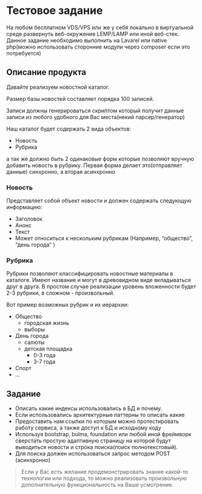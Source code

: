 # Тестовое задание

На любом бесплатном VDS/VPS или же у себя локально в виртуальной среде развернуть веб-окружение LEMP/LAMP или иной веб-стек. Данное задание необходимо выполнить на  Lavarel или native php(можно использовать сторонние модули через composer если это потребуется)



## Описание продукта
Давайте реализуем новостной каталог.

Размер базы новостей составляет порядка 100 записей.

Записи должны генерироваться скриптом который получит данные записи из любого удобного для Вас места(некий парсер/генератор)

Наш каталог будет содержать 2 вида объектов:
- Новость
- Рубрика

а так же должно быть 2 одинаковые форм которые позволяют вручную добавить новость в рубрику.
Первая форма делает это(отправляет данные) синхронно, а вторая асинхронно

### Новость
Представляет собой объект новости и должен содержать следующую информацию:
- Заголовок
- Анонс
- Текст
- Может относиться к нескольким рубрикам (Например, “общество”, “день города”
)

### Рубрика

Рубрики позволяют классифицировать новостные материалы в каталоге. Имеют
название и могут в древовидном виде вкладываться друг в друга. В простом случае реализации уровень вложенности будет 2-3 рубрики, в сложном - произвольный.

Вот пример возможных рубрик и их иерархии:
- Общество
  - городская жизнь
  - выборы
- День города
  - салюты
  - детская площадка
    - 0-3 года
    - 3-7 года
- Спорт
- ...

## Задание
- Описать какие индексы использовались в БД и почему.
- Если использовались архитектурные паттерны то описать какие
- Предоставить нам ссылки по которым можно протестировать работу сервиса, а также доступ к БД и исходному коду
- Используя bootstrap, bulma, foundation или любой иной фреймворк сверстать простую адаптивную страницу на которой будут выводиться новости и строка поиска(поиск полнотекстовый).
- Для поиска должен использоваться запрос методом POST (асинхронно)

> Если у Вас есть желание продемонстрировать знание какой-то технологии или
подхода, то можно реализовать произвольную дополнительную функциональность на Ваше усмотрение.

